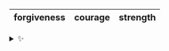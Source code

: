 | forgiveness | courage | strength |
| :---------: | :-----: | :------: |

<details>
  <summary>✨</summary>
  These words are chosen at random each day. New words will appear here tomorrow morning.
</details>
